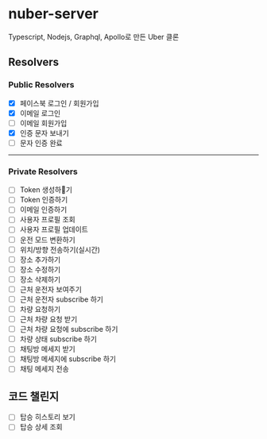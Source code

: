 # nuber-server
Typescript, Nodejs, Graphql, Apollo로 만든 Uber 클론

## Resolvers 

### Public Resolvers

- [x] 페이스북 로그인 / 회원가입
- [x] 이메일 로그인
- [ ] 이메일 회원가입 
- [x] 인증 문자 보내기
- [ ] 문자 인증 완료 
---

### Private Resolvers 

- [ ] Token 생성하기
- [ ] Token 인증하기 
- [ ] 이메일 인증하기 
- [ ] 사용자 프로필 조회 
- [ ] 사용자 프로필 업데이트 
- [ ] 운전 모드 변환하기
- [ ] 위치/방향 전송하기(실시간) 
- [ ] 장소 추가하기 
- [ ] 장소 수정하기 
- [ ] 장소 삭제하기 
- [ ] 근처 운전자 보여주기 
- [ ] 근처 운전자 subscribe 하기 
- [ ] 차량 요청하기
- [ ] 근처 차량 요청 받기
- [ ] 근처 차량 요청에 subscribe 하기 
- [ ] 차량 상태 subscribe 하기
- [ ] 채팅방 메세지 받기 
- [ ] 채팅방 메세지에 subscribe 하기 
- [ ] 채팅 메세지 전송 

## 코드 챌린지 
- [ ] 탑승 히스토리 보기 
- [ ] 탑승 상세 조회 
